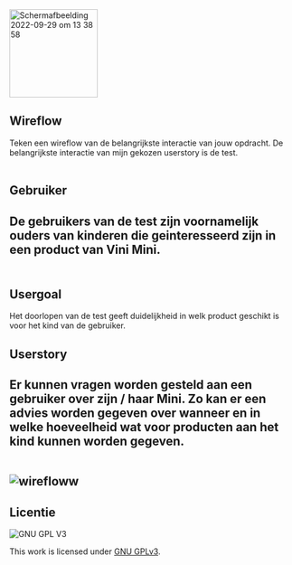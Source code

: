 
<img width="156" alt="Schermafbeelding 2022-09-29 om 13 38 58" src="https://user-images.githubusercontent.com/112857444/193126088-101fcf85-c8e5-457d-a00f-e862a33249ac.png">

<h2>Wireflow</h2>
Teken een wireflow van de belangrijkste interactie van jouw opdracht. De belangrijkste interactie van mijn gekozen userstory is de test. 
<br>
<br>

<h2>Gebruiker<h2>
De gebruikers van de test zijn voornamelijk ouders van kinderen die geinteresseerd zijn in een product van Vini Mini. 
<br>
<br>

<h2>Usergoal</h2>
Het doorlopen van de test geeft duidelijkheid in welk product geschikt is voor het kind van de gebruiker. 

<h2>Userstory<h2>
Er kunnen vragen worden gesteld aan een gebruiker over zijn / haar Mini. Zo kan er een advies worden gegeven over wanneer en in welke hoeveelheid wat voor producten aan het kind kunnen worden gegeven.
<br>
<br>

![wirefloww](https://user-images.githubusercontent.com/112857444/206566281-bbdf8e47-c16d-456c-9cc0-bc7c8a0050e2.png)



## Licentie

![GNU GPL V3](https://www.gnu.org/graphics/gplv3-127x51.png)

This work is licensed under [GNU GPLv3](./LICENSE).
